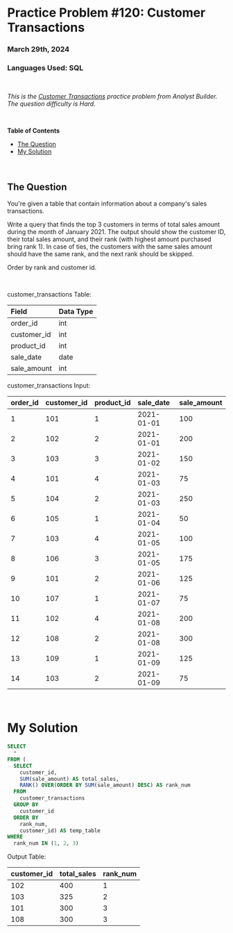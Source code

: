 # **Practice Problem #120: Customer Transactions**
### March 29th, 2024
### Languages Used: SQL

<br>

*This is the [Customer Transactions](https://www.analystbuilder.com/questions/customer-transactions-ONbZX) practice problem from Analyst Builder. The question difficulty is Hard.*

<br>

**Table of Contents**

-   [The Question](#the-question)
-   [My Solution](#my-solution)
  
<br>

## The Question

You're given a table that contain information about a company's sales transactions.

Write a query that finds the top 3 customers in terms of total sales amount during the month of January 2021. The output should show the customer ID, their total sales amount, and their rank (with highest amount purchased bring rank 1). In case of ties, the customers with the same sales amount should have the same rank, and the next rank should be skipped.

Order by rank and customer id.

<br>

customer_transactions Table:

| Field       | Data Type |
| :---------- | :-------- |
| order_id    | int       |
| customer_id | int       |
| product_id  | int       |
| sale_date   | date      |
| sale_amount | int       |

customer_transactions Input:

| order_id | customer_id | product_id | sale_date  | sale_amount |
| :------- | :---------- | :--------- | :--------- | :---------- |
| 1        | 101         | 1          | 2021-01-01 | 100         |
| 2        | 102         | 2          | 2021-01-01 | 200         |
| 3        | 103         | 3          | 2021-01-02 | 150         |
| 4        | 101         | 4          | 2021-01-03 | 75          |
| 5        | 104         | 2          | 2021-01-03 | 250         |
| 6        | 105         | 1          | 2021-01-04 | 50          |
| 7        | 103         | 4          | 2021-01-05 | 100         |
| 8        | 106         | 3          | 2021-01-05 | 175         |
| 9        | 101         | 2          | 2021-01-06 | 125         |
| 10       | 107         | 1          | 2021-01-07 | 75          |
| 11       | 102         | 4          | 2021-01-08 | 200         |
| 12       | 108         | 2          | 2021-01-08 | 300         |
| 13       | 109         | 1          | 2021-01-09 | 125         |
| 14       | 103         | 2          | 2021-01-09 | 75          |

<br>

# My Solution

``` SQL
SELECT
  *
FROM (
  SELECT 
    customer_id,
    SUM(sale_amount) AS total_sales,
    RANK() OVER(ORDER BY SUM(sale_amount) DESC) AS rank_num
  FROM 
    customer_transactions
  GROUP BY
    customer_id
  ORDER BY
    rank_num,
    customer_id) AS temp_table
WHERE
  rank_num IN (1, 2, 3)
```

Output Table:

| customer_id | total_sales | rank_num |
| :---------- | :---------- | :------- |
| 102         | 400         | 1        |
| 103         | 325         | 2        |
| 101         | 300         | 3        |
| 108         | 300         | 3        |
